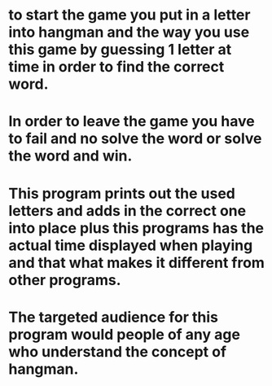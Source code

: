 # to start the game you put in a letter into hangman and the way you use this game by guessing 1 letter at time in order to find the correct word.

# In order to leave the game you have to fail and no solve the word or solve the word and win.

# This program prints out the used letters and adds in the correct one into place plus this programs has the actual time displayed when playing and that what makes it different from other programs.

# The targeted audience for this program would people of any age who understand the concept of hangman.